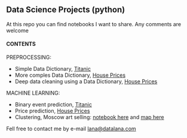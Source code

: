 ## Data Science Projects (python) 
At this repo you can find notebooks I want to share.
Any comments are welcome

#### CONTENTS

PREPROCESSING:
- Simple Data Dictionary, [Titanic](https://github.com/datalanas/Jupyter_notebooks_to_share/blob/master/DDict_Titanic.ipynb)
- More comples Data Dictionary, [House Prices](https://github.com/datalanas/Jupyter_notebooks_to_share/blob/master/DDict_HPrices.ipynb)
- Deep data cleaning using a Data Dictionary, [House Prices](https://github.com/datalanas/Jupyter_notebooks_to_share/blob/master/Cleaning_HPrice.ipynb)

MACHINE LEARNING:
- Binary event prediction, [Titanic](https://github.com/datalanas/Jupyter_notebooks_to_share/blob/master/Prediction_Titanic.ipynb)
- Price prediction, [House Prices](https://github.com/datalanas/Jupyter_notebooks_to_share/blob/master/Price_Prediction.ipynb)
- Clustering, Moscow art selling: [notebook here](https://github.com/datalanas/Jupyter_notebooks_to_share/blob/master/Moscow%20clustering%20to%20sell%20an%20art.ipynb) and [map here](https://datalana.com/wp-content/uploads/2019/11/map_moscow_cafe.html)


Fell free to contact me by  e-mail lana@datalana.com
